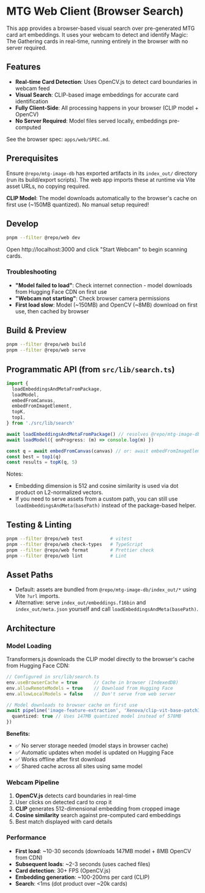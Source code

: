 # MTG Web Client (Browser Search)

This app provides a browser-based visual search over pre-generated MTG card art embeddings. It uses your webcam to detect and identify Magic: The Gathering cards in real-time, running entirely in the browser with no server required.

## Features

- **Real-time Card Detection**: Uses OpenCV.js to detect card boundaries in webcam feed
- **Visual Search**: CLIP-based image embeddings for accurate card identification
- **Fully Client-Side**: All processing happens in your browser (CLIP model + OpenCV)
- **No Server Required**: Model files served locally, embeddings pre-computed

See the browser spec: `apps/web/SPEC.md`.

## Prerequisites

Ensure `@repo/mtg-image-db` has exported artifacts in its `index_out/` directory (run its build/export scripts). The web app imports these at runtime via Vite asset URLs, no copying required.

**CLIP Model**: The model downloads automatically to the browser's cache on first use (~150MB quantized). No manual setup required!

## Develop

```bash
pnpm --filter @repo/web dev
```

Open http://localhost:3000 and click "Start Webcam" to begin scanning cards.

### Troubleshooting

- **"Model failed to load"**: Check internet connection - model downloads from Hugging Face CDN on first use
- **"Webcam not starting"**: Check browser camera permissions
- **First load slow**: Model (~150MB) and OpenCV (~8MB) download on first use, then cached by browser

## Build & Preview

```bash
pnpm --filter @repo/web build
pnpm --filter @repo/web serve
```

## Programmatic API (from `src/lib/search.ts`)

```ts
import {
  loadEmbeddingsAndMetaFromPackage,
  loadModel,
  embedFromCanvas,
  embedFromImageElement,
  topK,
  top1,
} from './src/lib/search'

await loadEmbeddingsAndMetaFromPackage() // resolves @repo/mtg-image-db/index_out/* via Vite `?url` imports
await loadModel({ onProgress: (m) => console.log(m) })

const q = await embedFromCanvas(canvas) // or: await embedFromImageElement(img)
const best = top1(q)
const results = topK(q, 5)
```

Notes:
- Embedding dimension is 512 and cosine similarity is used via dot product on L2-normalized vectors.
- If you need to serve assets from a custom path, you can still use `loadEmbeddingsAndMeta(basePath)` instead of the package-based helper.

## Testing & Linting

```bash
pnpm --filter @repo/web test          # vitest
pnpm --filter @repo/web check-types   # TypeScript
pnpm --filter @repo/web format        # Prettier check
pnpm --filter @repo/web lint          # Lint
```

## Asset Paths

- Default: assets are bundled from `@repo/mtg-image-db/index_out/*` using Vite `?url` imports.
- Alternative: serve `index_out/embeddings.f16bin` and `index_out/meta.json` yourself and call `loadEmbeddingsAndMeta(basePath)`.

## Architecture

### Model Loading

Transformers.js downloads the CLIP model directly to the browser's cache from Hugging Face CDN:

```typescript
// Configured in src/lib/search.ts
env.useBrowserCache = true      // Cache in browser (IndexedDB)
env.allowRemoteModels = true    // Download from Hugging Face
env.allowLocalModels = false    // Don't serve from web server

// Model downloads to browser cache on first use
await pipeline('image-feature-extraction', 'Xenova/clip-vit-base-patch32', {
  quantized: true // Uses 147MB quantized model instead of 578MB
})
```

**Benefits:**
- ✅ No server storage needed (model stays in browser cache)
- ✅ Automatic updates when model is updated on Hugging Face
- ✅ Works offline after first download
- ✅ Shared cache across all sites using same model

### Webcam Pipeline

1. **OpenCV.js** detects card boundaries in real-time
2. User clicks on detected card to crop it
3. **CLIP** generates 512-dimensional embedding from cropped image
4. **Cosine similarity** search against pre-computed card embeddings
5. Best match displayed with card details

### Performance

- **First load**: ~10-30 seconds (downloads 147MB model + 8MB OpenCV from CDN)
- **Subsequent loads**: ~2-3 seconds (uses cached files)
- **Card detection**: 30+ FPS (OpenCV.js)
- **Embedding generation**: ~100-200ms per card (CLIP)
- **Search**: <1ms (dot product over ~20k cards)

